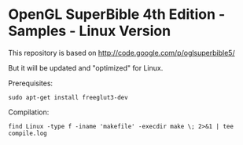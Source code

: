 OpenGL SuperBible 4th Edition - Samples - Linux Version
=======================================================

This repository is based on
http://code.google.com/p/oglsuperbible5/

But it will be updated and "optimized" for Linux.

Prerequisites:

    sudo apt-get install freeglut3-dev

Compilation:

    find Linux -type f -iname 'makefile' -execdir make \; 2>&1 | tee compile.log

